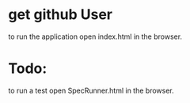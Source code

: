 # get github User
to run the application open index.html in the browser.

# Todo:
to run a test open SpecRunner.html in the browser.
